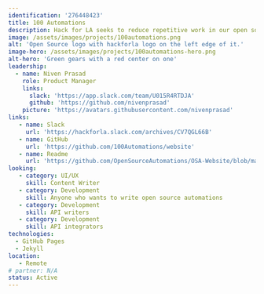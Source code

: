 ```yaml
---
identification: '276448423'
title: 100 Automations
description: Hack for LA seeks to reduce repetitive work in our open source projects and for the open source community.  This project will be both a showcase for the automations and/or microservices that we develop, but also a convenient home for those automations, so that they can be found, forked, and contributed to easily.
image: /assets/images/projects/100automations.png
alt: 'Open Source logo with hackforla logo on the left edge of it.'
image-hero: /assets/images/projects/100automations-hero.png
alt-hero: 'Green gears with a red center on one'
leadership:
  - name: Niven Prasad
    role: Product Manager
    links:
      slack: 'https://app.slack.com/team/U015R4RTDJA'
      github: 'https://github.com/nivenprasad'
    picture: 'https://avatars.githubusercontent.com/nivenprasad'
links:
   - name: Slack
     url: 'https://hackforla.slack.com/archives/CV7QGL66B'
   - name: GitHub
     url: 'https://github.com/100Automations/website'
   - name: Readme
     url: 'https://github.com/OpenSourceAutomations/OSA-Website/blob/master/README.md'
looking:
   - category: UI/UX
     skill: Content Writer
   - category: Development
     skill: Anyone who wants to write open source automations
   - category: Development
     skill: API writers
   - category: Development
     skill: API integrators
technologies:
  - GitHub Pages
  - Jekyll
location:
   - Remote
# partner: N/A
status: Active
---
```

